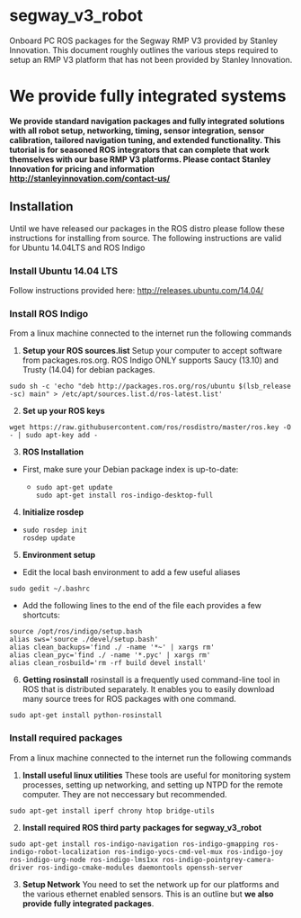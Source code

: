 # segway_v3_robot
Onboard PC ROS packages for the Segway RMP V3 provided by Stanley Innovation. This document roughly outlines the various steps required to setup an RMP V3 platform that has not been provided by Stanley Innovation.

# We provide fully integrated systems
**We provide standard navigation packages and fully integrated solutions with all robot setup, networking, timing, sensor integration, sensor calibration, tailored navigation tuning, and extended functionality. This tutorial is for seasoned ROS integrators that can complete that work themselves with our base RMP V3 platforms. Please contact Stanley Innovation for pricing and information http://stanleyinnovation.com/contact-us/**

## Installation
Until we have released our packages in the ROS distro please follow these instructions for installing from source. The following instructions are valid for Ubuntu 14.04LTS and ROS Indigo

### Install Ubuntu 14.04 LTS
Follow instructions provided here:
http://releases.ubuntu.com/14.04/

### Install ROS Indigo
From a linux machine connected to the internet run the following commands

1. **Setup your ROS sources.list**
Setup your computer to accept software from packages.ros.org. ROS Indigo ONLY supports Saucy (13.10) and Trusty (14.04) for debian packages.
```
sudo sh -c 'echo "deb http://packages.ros.org/ros/ubuntu $(lsb_release -sc) main" > /etc/apt/sources.list.d/ros-latest.list'
```
2. **Set up your ROS keys**
```
wget https://raw.githubusercontent.com/ros/rosdistro/master/ros.key -O - | sudo apt-key add -
```
3. **ROS Installation**
  * First, make sure your Debian package index is up-to-date:
    * ```
      sudo apt-get update
      sudo apt-get install ros-indigo-desktop-full
      ``` 

4. **Initialize rosdep**
  * ```
    sudo rosdep init
    rosdep update
    ``` 

5. **Environment setup**
* Edit the local bash environment to add a few useful aliases
```
sudo gedit ~/.bashrc
``` 
* Add the following lines to the end of the file each provides a few shortcuts:
```
source /opt/ros/indigo/setup.bash
alias sws='source ./devel/setup.bash'
alias clean_backups='find ./ -name '*~' | xargs rm'
alias clean_pyc='find ./ -name '*.pyc' | xargs rm'
alias clean_rosbuild='rm -rf build devel install'
``` 

6. **Getting rosinstall**
rosinstall is a frequently used command-line tool in ROS that is distributed separately. It enables you to easily download many source trees for ROS packages with one command.
```
sudo apt-get install python-rosinstall
```

### Install required packages
From a linux machine connected to the internet run the following commands

1. **Install useful linux utilities**
  These tools are useful for monitoring system processes, setting up networking, and setting up NTPD for the remote computer. They are not neccessary but recommended.
  ```
  sudo apt-get install iperf chrony htop bridge-utils
  ```
2. **Install required ROS third party packages for segway_v3_robot**
  ```
  sudo apt-get install ros-indigo-navigation ros-indigo-gmapping ros-indigo-robot-localization ros-indigo-yocs-cmd-vel-mux ros-indigo-joy ros-indigo-urg-node ros-indigo-lms1xx ros-indigo-pointgrey-camera-driver ros-indigo-cmake-modules daemontools openssh-server
  ```
3. **Setup Network**
  You need to set the network up for our platforms and the various ethernet enabled sensors. This is an outline but **we also provide fully integrated packages**.
